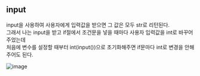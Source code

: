 ## input        
input을 사용하여 사용자에게 입력값을 받으면 그 값은 모두 str로 리턴된다.       
그래서 나는 input을 받고 if절에서 조건문을 넣을 때마다 사용자 입력값을 int로 바꾸어주었는데          
처음에 변수를 설정할 때부터 int(input())으로 초기화해주면 if문마다 int로 변경을 안해주어도 된다.      


![image](https://user-images.githubusercontent.com/122864238/223663577-091e535e-f8bf-420f-a948-669695d55692.png)

